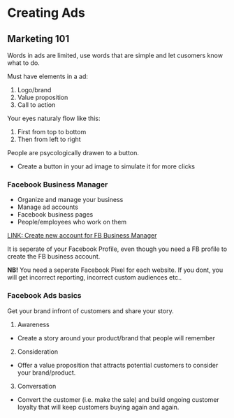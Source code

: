 # Creating Ads

## Marketing 101

Words in ads are limited, use words that are simple and let cusomers know what to do.

Must have elements in a ad:
1. Logo/brand
2. Value proposition
3. Call to action

Your eyes naturaly flow like this:
1. First from top to bottom
2. Then from left to right

People are psycologically drawen to a button.
- Create a button in your ad image to simulate it for more clicks


### Facebook Business Manager

- Organize and manage your business
- Manage ad accounts
- Facebook business pages
- People/employees who work on them

[LINK: Create new account for FB Business Manager](business.facebook.com)

It is seperate of your Facebook Profile, even though you need a FB profile to create the FB business account.

__NB!__
You need a seperate Facebook Pixel for each website.
If you dont, you will get incorrect reporting, incorrect custom audiences etc..

### Facebook Ads basics

Get your brand infront of customers and share your story.

1. Awareness
  - Create a story around your product/brand that people will remember
2. Consideration
  - Offer a value proposition that attracts potential customers to consider your brand/product.
3. Conversation
  - Convert the customer (i.e. make the sale) and build ongoing customer loyalty that will keep customers buying again and again.
  
 





